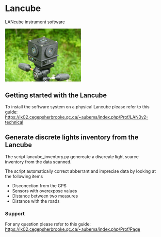 # Lancube
LANcube instrument software

<img src="lan3v2.png" width="250">

## Getting started with the Lancube
To install the software system on a physical Lancube please refer to this guide:
https://lx02.cegepsherbrooke.qc.ca/~aubema/index.php/Prof/LAN3v2-technical



## Generate discrete lights inventory from the Lancube
The script lancube_inventory.py genereate a discreate light source inventory from the data scanned.

The script automatically correct abberrant and imprecise data by looking at the following items
  * Disconection from the GPS
  * Sensors with overexpose values
  * Distance between two measures
  * Distance with the roads


### Support
For any question please refer to this guide: https://lx02.cegepsherbrooke.qc.ca/~aubema/index.php/Prof/Page
